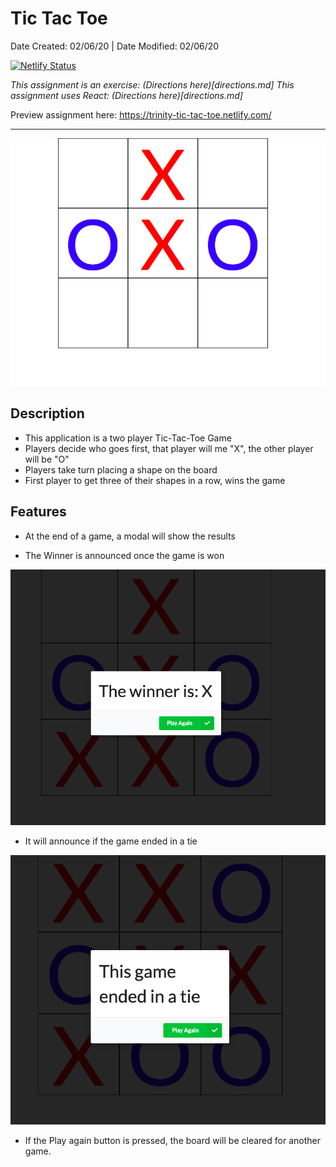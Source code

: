 # Tic Tac Toe

Date Created: 02/06/20 | Date Modified: 02/06/20

[![Netlify Status](https://api.netlify.com/api/v1/badges/c3fa354e-f5ae-45ba-8472-6378c3702558/deploy-status)](https://app.netlify.com/sites/trinity-tic-tac-toe/deploys)

*This assignment is an exercise: (Directions here)[directions.md]*
*This assignment uses React: (Directions here)[directions.md]*

Preview assignment here: https://trinity-tic-tac-toe.netlify.com/

***
![](screenshot.png)
## Description
- This application is a two player Tic-Tac-Toe Game
- Players decide who goes first, that player will me "X", the other player will be "O"
- Players take turn placing a shape on the board
- First player to get three of their shapes in a row, wins the game



## Features
- At the end of a game, a modal will show the results

- The Winner is announced once the game is won

![](winner.png)

- It will announce if the game ended in a tie

![](tie.png)

- If the Play again button is pressed, the board will be cleared for another game. 


